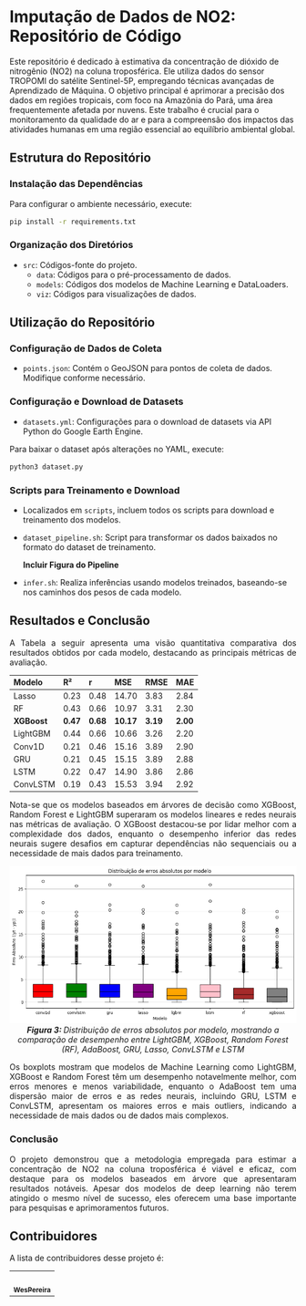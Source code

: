 # Imputação de Dados de NO2: Repositório de Código

Este repositório é dedicado à estimativa da concentração de dióxido de nitrogênio (NO2) na coluna troposférica. Ele utiliza dados do sensor TROPOMI do satélite Sentinel-5P, empregando técnicas avançadas de Aprendizado de Máquina. O objetivo principal é aprimorar a precisão dos dados em regiões tropicais, com foco na Amazônia do Pará, uma área frequentemente afetada por nuvens. Este trabalho é crucial para o monitoramento da qualidade do ar e para a compreensão dos impactos das atividades humanas em uma região essencial ao equilíbrio ambiental global.

## Estrutura do Repositório

### Instalação das Dependências
Para configurar o ambiente necessário, execute:

```bash
pip install -r requirements.txt
```

### Organização dos Diretórios
- `src`: Códigos-fonte do projeto.
  - `data`: Códigos para o pré-processamento de dados.
  - `models`: Códigos dos modelos de Machine Learning e DataLoaders.
  - `viz`: Códigos para visualizações de dados.

## Utilização do Repositório

### Configuração de Dados de Coleta
- `points.json`: Contém o GeoJSON para pontos de coleta de dados. Modifique conforme necessário.

### Configuração e Download de Datasets
- `datasets.yml`: Configurações para o download de datasets via API Python do Google Earth Engine.

Para baixar o dataset após alterações no YAML, execute:

```bash
python3 dataset.py
```

### Scripts para Treinamento e Download
- Localizados em `scripts`, incluem todos os scripts para download e treinamento dos modelos.
- `dataset_pipeline.sh`: Script para transformar os dados baixados no formato do dataset de treinamento.
  
  **Incluir Figura do Pipeline**

- `infer.sh`: Realiza inferências usando modelos treinados, baseando-se nos caminhos dos pesos de cada modelo.

## Resultados e Conclusão

<p align="justify">
A Tabela a seguir apresenta uma visão quantitativa comparativa dos resultados obtidos por cada modelo, destacando as principais métricas de avaliação.
</p>

| Modelo        | R²          | r | MSE | RMSE | MAE |
|:-------------|:----|:----|:------|:------|:------|
| Lasso | 0.23 | 0.48  | 14.70  | 3.83  | 2.84  |
| RF | 0.43 | 0.66 | 10.97 | 3.31 | 2.30 |
| **XGBoost** | **0.47** | **0.68** | **10.17** | **3.19** | **2.00** |
| LightGBM | 0.44 | 0.66 | 10.66 | 3.26 | 2.20 |
| Conv1D | 0.21 | 0.46 | 15.16 | 3.89 | 2.90 |
| GRU | 0.21 | 0.45 | 15.15 | 3.89 | 2.88 |
| LSTM | 0.22 | 0.47 | 14.90 | 3.86 | 2.86 |
| ConvLSTM | 0.19 | 0.43 | 15.53 | 3.94 | 2.92 |

<p align="justify">
Nota-se que os modelos baseados em árvores de decisão como XGBoost, Random Forest e LightGBM superaram os modelos lineares e redes neurais nas métricas de avaliação. O XGBoost destacou-se por lidar melhor com a complexidade dos dados, enquanto o desempenho inferior das redes neurais sugere desafios em capturar dependências não sequenciais ou a necessidade de mais dados para treinamento.
</p>

<p  align="center">
    <img src="docs/assets/img/dist_models_plot.png" alt>
    <em> <b>Figura 3: </b>Distribuição de erros absolutos por modelo, mostrando a comparação de desempenho entre LightGBM, XGBoost, Random Forest (RF), AdaBoost, GRU, Lasso, ConvLSTM e LSTM</em>
</p>

<p align="justify">
Os boxplots mostram que modelos de Machine Learning como LightGBM, XGBoost e Random Forest têm um desempenho notavelmente melhor, com erros menores e menos variabilidade, enquanto o AdaBoost tem uma dispersão maior de erros e as redes neurais, incluindo GRU, LSTM e ConvLSTM, apresentam os maiores erros e mais outliers, indicando a necessidade de mais dados ou de dados mais complexos.
</p>

### Conclusão

<p align="justify">
O projeto demonstrou que a metodologia empregada para estimar a concentração de NO2 na coluna troposférica é viável e eficaz, com destaque para os modelos baseados em árvore que apresentaram resultados notáveis. Apesar dos modelos de deep learning não terem atingido o mesmo nível de sucesso, eles oferecem uma base importante para pesquisas e aprimoramentos futuros.
</p>

## Contribuidores
A lista de contribuidores desse projeto é:
<table>
  <tr>
    <td align="center"><a href="https://github.com/WesPereira"><img src="https://avatars.githubusercontent.com/u/49962478?v=4" width="100px;" alt=""/><br /><sub><b>WesPereira</b></sub></a><br /></td>
  </tr>
</table>